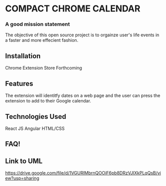 # COMPACT CHROME CALENDAR

### A good mission statement
The objective of this open source project is to orgainze user's life events in
a faster and more effecient fashion.

## Installation
Chrome Extension Store Forthcoming
## Features
The extension will identitfy dates on a web page
and the user can press the extension to add to
their Google calendar.
## Technologies Used
React JS
Angular
HTML/CSS

## FAQ!

## Link to UML
https://drive.google.com/file/d/1VGURlMbrnQOOiF6pb8DRzVJIXkPLqQsB/view?usp=sharing
